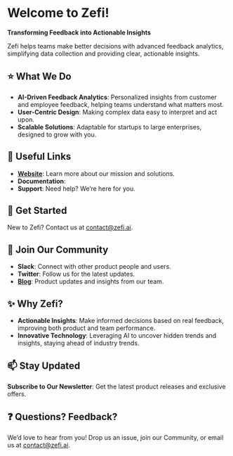 # Welcome to Zefi!

**Transforming Feedback into Actionable Insights**

Zefi helps teams make better decisions with advanced feedback analytics, simplifying data collection and providing clear, actionable insights.

## ⭐️ What We Do

- **AI-Driven Feedback Analytics**: Personalized insights from customer and employee feedback, helping teams understand what matters most.
- **User-Centric Design**: Making complex data easy to interpret and act upon.
- **Scalable Solutions**: Adaptable for startups to large enterprises, designed to grow with you.

## 🔗 Useful Links

- **[Website](https://www.zefi.ai/)**: Learn more about our mission and solutions.
- **Documentation**: 
- **Support**: Need help? We’re here for you.

## 🚀 Get Started

New to Zefi? Contact us at contact@zefi.ai.

## 💬 Join Our Community

- **Slack**: Connect with other product people and users.
- **Twitter**: Follow us for the latest updates.
- **[Blog](https://www.zefi.ai/blog)**: Product updates and insights from our team.

## ✨ Why Zefi?

- **Actionable Insights**: Make informed decisions based on real feedback, improving both product and team performance.
- **Innovative Technology**: Leveraging AI to uncover hidden trends and insights, staying ahead of industry trends.

## 📫 Stay Updated

**Subscribe to Our Newsletter**: Get the latest product releases and exclusive offers.

## ❓ Questions? Feedback?

We’d love to hear from you! Drop us an issue, join our Community, or email us at contact@zefi.ai.
